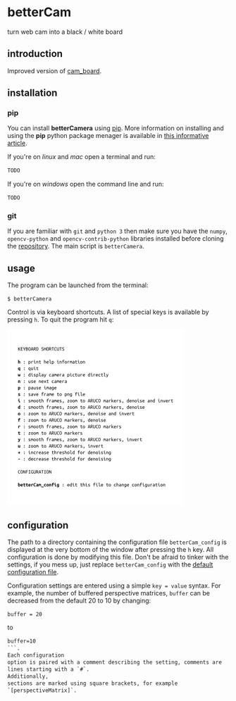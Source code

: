 # betterCam

turn web cam into a black / white board

## introduction

Improved version of
[cam_board](https://github.com/kacpertopol/cam_board). 

## installation

### pip

You can install **betterCamera** using [pip](https://en.wikipedia.org/wiki/Pip_(package_manager)).
More information on installing and using the **pip** python package menager 
is available in [this informative article](https://www.makeuseof.com/tag/install-pip-for-python/).

If you're on *linux* and *mac* open a terminal and run:
```sh
TODO
```
If you're on *windows* open the command line and run:
```sh
TODO
```


### git

If you are familiar with `git` and `python 3` then 
make sure you have the `numpy`, `opencv-python` and `opencv-contrib-python`
libraries installed before cloning the [repository](https://github.com/kacpertopol/betterCamera).
The main script is `betterCamera`.

## usage

The program can be launched from the  terminal:

```
$ betterCamera
```

Control is via keyboard shortcuts. A list of special keys
is available by pressing `h`. To quit the program hit `q`:

![keys](./bcam/info.png)


## configuration

The path to a directory containing the configuration file `betterCam_config` is 
displayed at the very bottom of the window
after pressing the `h` key. All configuration is done by modifying this file. 
Don't be afraid to tinker with the settings, if you mess up, just replace `betterCam_config`
with the [default configuration file](./bcam/betterCam_config).

Configuration settings are entered using a simple `key = value` syntax. For example, the
number of buffered perspective matrices, `buffer` can be decreased from the default 20
to 10 by changing:
```
buffer = 20
```
to 
```
buffer=10
```.
Each configuration
option is paired with a comment describing the setting, comments are lines starting with a `#`.
Additionally, 
sections are marked using square brackets, for example `[perspectiveMatrix]`. 
